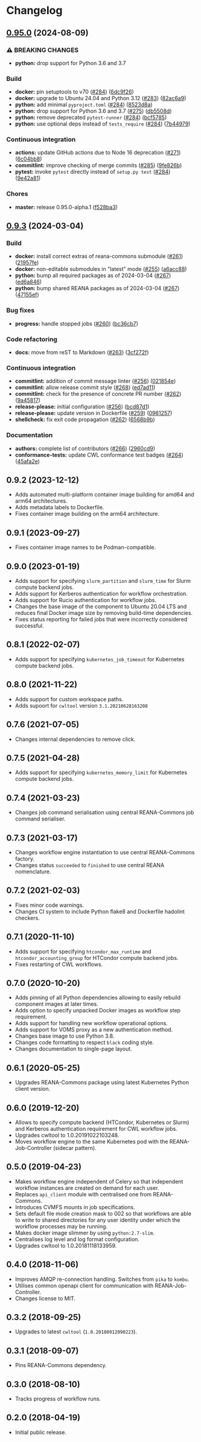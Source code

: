 # Changelog

## [0.95.0](https://github.com/wirespecter/reana-workflow-engine-cwl/compare/0.9.3...0.95.0) (2024-08-09)


### ⚠ BREAKING CHANGES

* **python:** drop support for Python 3.6 and 3.7

### Build

* **docker:** pin setuptools to v70 ([#284](https://github.com/wirespecter/reana-workflow-engine-cwl/issues/284)) ([6dc9f26](https://github.com/wirespecter/reana-workflow-engine-cwl/commit/6dc9f269f613d8bf925a94cef01b908c4a07ad7c))
* **docker:** upgrade to Ubuntu 24.04 and Python 3.12 ([#283](https://github.com/wirespecter/reana-workflow-engine-cwl/issues/283)) ([82ac6a9](https://github.com/wirespecter/reana-workflow-engine-cwl/commit/82ac6a912fc86c8f2a3de7702e886e470dfe87ab))
* **python:** add minimal `pyproject.toml` ([#284](https://github.com/wirespecter/reana-workflow-engine-cwl/issues/284)) ([8523d8a](https://github.com/wirespecter/reana-workflow-engine-cwl/commit/8523d8aa50e79475fc041ee311e1bbf583d02a4f))
* **python:** drop support for Python 3.6 and 3.7 ([#275](https://github.com/wirespecter/reana-workflow-engine-cwl/issues/275)) ([db5508d](https://github.com/wirespecter/reana-workflow-engine-cwl/commit/db5508d4d094dbbd86f19676ef37d9a03eb5f078))
* **python:** remove deprecated `pytest-runner` ([#284](https://github.com/wirespecter/reana-workflow-engine-cwl/issues/284)) ([bcf5785](https://github.com/wirespecter/reana-workflow-engine-cwl/commit/bcf5785318fab66d05842bebde59d027f9eb6590))
* **python:** use optional deps instead of `tests_require` ([#284](https://github.com/wirespecter/reana-workflow-engine-cwl/issues/284)) ([7b44979](https://github.com/wirespecter/reana-workflow-engine-cwl/commit/7b44979ea70f87dcbcfcba2370b8885074451fea))


### Continuous integration

* **actions:** update GitHub actions due to Node 16 deprecation ([#271](https://github.com/wirespecter/reana-workflow-engine-cwl/issues/271)) ([6c04bb8](https://github.com/wirespecter/reana-workflow-engine-cwl/commit/6c04bb81f1624ba72e667aa11318feb1f58e8fa4))
* **commitlint:** improve checking of merge commits ([#285](https://github.com/wirespecter/reana-workflow-engine-cwl/issues/285)) ([9fe826b](https://github.com/wirespecter/reana-workflow-engine-cwl/commit/9fe826b0fa42f33d3498e97713f2fe1183cf5fe4))
* **pytest:** invoke `pytest` directly instead of `setup.py test` ([#284](https://github.com/wirespecter/reana-workflow-engine-cwl/issues/284)) ([9e42a81](https://github.com/wirespecter/reana-workflow-engine-cwl/commit/9e42a81bd774143b859a1be28959cd936db5a64b))


### Chores

* **master:** release 0.95.0-alpha.1 ([f528ba3](https://github.com/wirespecter/reana-workflow-engine-cwl/commit/f528ba357273d14d459b3b35722e71deb22ee9c2))

## [0.9.3](https://github.com/reanahub/reana-workflow-engine-cwl/compare/0.9.2...0.9.3) (2024-03-04)


### Build

* **docker:** install correct extras of reana-commons submodule ([#261](https://github.com/reanahub/reana-workflow-engine-cwl/issues/261)) ([21957fe](https://github.com/reanahub/reana-workflow-engine-cwl/commit/21957fe41921d9c557067b2773205af6385f755b))
* **docker:** non-editable submodules in "latest" mode ([#255](https://github.com/reanahub/reana-workflow-engine-cwl/issues/255)) ([a6acc88](https://github.com/reanahub/reana-workflow-engine-cwl/commit/a6acc888a36694e3306993cfc3108752b60bd1f3))
* **python:** bump all required packages as of 2024-03-04 ([#267](https://github.com/reanahub/reana-workflow-engine-cwl/issues/267)) ([ed6a846](https://github.com/reanahub/reana-workflow-engine-cwl/commit/ed6a846eb1d8a0bf92f77906749b5853e5794114))
* **python:** bump shared REANA packages as of 2024-03-04 ([#267](https://github.com/reanahub/reana-workflow-engine-cwl/issues/267)) ([47155ef](https://github.com/reanahub/reana-workflow-engine-cwl/commit/47155ef95c4eb19642dd54a732402b2551973658))


### Bug fixes

* **progress:** handle stopped jobs ([#260](https://github.com/reanahub/reana-workflow-engine-cwl/issues/260)) ([bc36cb7](https://github.com/reanahub/reana-workflow-engine-cwl/commit/bc36cb7813a20fde685a40694af0732ded483d3a))


### Code refactoring

* **docs:** move from reST to Markdown ([#263](https://github.com/reanahub/reana-workflow-engine-cwl/issues/263)) ([3cf272f](https://github.com/reanahub/reana-workflow-engine-cwl/commit/3cf272f657cc3e0b329c6d159f5e476f06000f93))


### Continuous integration

* **commitlint:** addition of commit message linter ([#256](https://github.com/reanahub/reana-workflow-engine-cwl/issues/256)) ([021854e](https://github.com/reanahub/reana-workflow-engine-cwl/commit/021854e309999938cf01c31bda5ab095679e03b0))
* **commitlint:** allow release commit style ([#268](https://github.com/reanahub/reana-workflow-engine-cwl/issues/268)) ([ed7ad11](https://github.com/reanahub/reana-workflow-engine-cwl/commit/ed7ad114ccf09ab3182b4cdd49265761f44cd37b))
* **commitlint:** check for the presence of concrete PR number ([#262](https://github.com/reanahub/reana-workflow-engine-cwl/issues/262)) ([9a45817](https://github.com/reanahub/reana-workflow-engine-cwl/commit/9a45817075f98e04405845f0d49cbcd86ee95556))
* **release-please:** initial configuration ([#256](https://github.com/reanahub/reana-workflow-engine-cwl/issues/256)) ([bcd87d1](https://github.com/reanahub/reana-workflow-engine-cwl/commit/bcd87d1bbaa4c9b589e4025989ff880594af2b3d))
* **release-please:** update version in Dockerfile ([#259](https://github.com/reanahub/reana-workflow-engine-cwl/issues/259)) ([0961257](https://github.com/reanahub/reana-workflow-engine-cwl/commit/096125709172e6bea1510a9fd2fdcb90299fac8b))
* **shellcheck:** fix exit code propagation ([#262](https://github.com/reanahub/reana-workflow-engine-cwl/issues/262)) ([6568b9b](https://github.com/reanahub/reana-workflow-engine-cwl/commit/6568b9b229141dd8dd2a261a833057358143590f))


### Documentation

* **authors:** complete list of contributors ([#266](https://github.com/reanahub/reana-workflow-engine-cwl/issues/266)) ([2960cd9](https://github.com/reanahub/reana-workflow-engine-cwl/commit/2960cd9c06a8e12283822ec9fbf87aba7b9b9fb5))
* **conformance-tests:** update CWL conformance test badges ([#264](https://github.com/reanahub/reana-workflow-engine-cwl/issues/264)) ([45afa2e](https://github.com/reanahub/reana-workflow-engine-cwl/commit/45afa2efd984fd84bbae48fde6ca663f70dd86dc))

## 0.9.2 (2023-12-12)

- Adds automated multi-platform container image building for amd64 and arm64 architectures.
- Adds metadata labels to Dockerfile.
- Fixes container image building on the arm64 architecture.

## 0.9.1 (2023-09-27)

- Fixes container image names to be Podman-compatible.

## 0.9.0 (2023-01-19)

- Adds support for specifying `slurm_partition` and `slurm_time` for Slurm compute backend jobs.
- Adds support for Kerberos authentication for workflow orchestration.
- Adds support for Rucio authentication for workflow jobs.
- Changes the base image of the component to Ubuntu 20.04 LTS and reduces final Docker image size by removing build-time dependencies.
- Fixes status reporting for failed jobs that were incorrectly considered successful.

## 0.8.1 (2022-02-07)

- Adds support for specifying `kubernetes_job_timeout` for Kubernetes compute backend jobs.

## 0.8.0 (2021-11-22)

- Adds support for custom workspace paths.
- Adds supoort for `cwltool` version `3.1.20210628163208`

## 0.7.6 (2021-07-05)

- Changes internal dependencies to remove click.

## 0.7.5 (2021-04-28)

- Adds support for specifying `kubernetes_memory_limit` for Kubernetes compute backend jobs.

## 0.7.4 (2021-03-23)

- Changes job command serialisation using central REANA-Commons job command serialiser.

## 0.7.3 (2021-03-17)

- Changes workflow engine instantiation to use central REANA-Commons factory.
- Changes status `succeeded` to `finished` to use central REANA nomenclature.

## 0.7.2 (2021-02-03)

- Fixes minor code warnings.
- Changes CI system to include Python flake8 and Dockerfile hadolint checkers.

## 0.7.1 (2020-11-10)

- Adds support for specifying `htcondor_max_runtime` and `htcondor_accounting_group` for HTCondor compute backend jobs.
- Fixes restarting of CWL workflows.

## 0.7.0 (2020-10-20)

- Adds pinning of all Python dependencies allowing to easily rebuild component images at later times.
- Adds option to specify unpacked Docker images as workflow step requirement.
- Adds support for handling new workflow operational options.
- Adds support for VOMS proxy as a new authentication method.
- Changes base image to use Python 3.8.
- Changes code formatting to respect `black` coding style.
- Changes documentation to single-page layout.

## 0.6.1 (2020-05-25)

- Upgrades REANA-Commons package using latest Kubernetes Python client version.

## 0.6.0 (2019-12-20)

- Allows to specify compute backend (HTCondor, Kubernetes or Slurm) and
  Kerberos authentication requirement for CWL workflow jobs.
- Upgrades cwltool to 1.0.20191022103248.
- Moves workflow engine to the same Kubernetes pod with the REANA-Job-Controller
  (sidecar pattern).

## 0.5.0 (2019-04-23)

- Makes workflow engine independent of Celery so that independent workflow
  instances are created on demand for each user.
- Replaces `api_client` module with centralised one from REANA-Commons.
- Introduces CVMFS mounts in job specifications.
- Sets default file mode creation mask to 002 so that workflows are able to
  write to shared directories for any user identity under which the workflow
  processes may be running.
- Makes docker image slimmer by using `python:2.7-slim`.
- Centralises log level and log format configuration.
- Upgrades cwltool to 1.0.20181118133959.

## 0.4.0 (2018-11-06)

- Improves AMQP re-connection handling. Switches from `pika` to `kombu`.
- Utilises common openapi client for communication with REANA-Job-Controller.
- Changes license to MIT.

## 0.3.2 (2018-09-25)

- Upgrades to latest `cwltool` (`1.0.20180912090223`).

## 0.3.1 (2018-09-07)

- Pins REANA-Commons dependency.

## 0.3.0 (2018-08-10)

- Tracks progress of workflow runs.

## 0.2.0 (2018-04-19)

- Initial public release.
